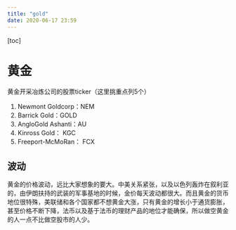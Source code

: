 ```yaml
---
title: "gold"
date: 2020-06-17 23:59
---
```

[toc]





# 黄金



黄金开采冶炼公司的股票ticker（这里挑重点列5个）

1. Newmont Goldcorp：NEM 
2. Barrick Gold：GOLD 
3. AngloGold Ashanti：AU 
4. Kinross Gold： KGC 
5. Freeport-McMoRan： FCX







## 波动

黄金的价格波动，远比大家想象的要大。中美关系紧张，以及以色列轰炸在叙利亚的，由伊朗扶持的武装的军事基地的时候，金价每天波动都很大。而且黄金的货币地位很特殊，美联储和各个国家都不想黄金大涨，只有黄金的增长小于通货膨胀，甚至价格不断下降，法币以及基于法币的理财产品的地位才能确保，所以做空黄金的人一点不比做空股市的人少。

